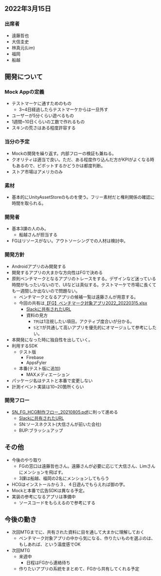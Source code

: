 ## 2022年3月15日
### 出席者
- 遠藤哲也
- 大信圭史
- 林真元(Lim)
- 福岡
- 船越

## 開発について
### Mock Appの定義
- テストマーケに通すためのもの
  - 3~4日経過したらテストマーケからは一旦外す
- ユーザーが5分くらい遊べるもの
- 1週間~10日くらいの工数で作れるもの
- スキンの荒さはある程度許容する

### 当分の予定
- Mockの開発を繰り返す。内部フローの検証も兼ねる。
- クオリティは適当で良い。ただ、ある程度作り込んだ方がKPIがよくなる時もあるので、ピボットするかどうかは都度判断。
- ストア市場はアメリカのみ

### 素材
- 基本的にUnityAssetStoreのものを使う。フリー素材だと権利関係の確認に時間を取られる。

### 開発者
- 基本3課の人のみ。
  - 船越さんが担当する
- FGはリソースがない。アウトソーシングでの人材は検討中。

### 開発方針
- Androidアプリのみ開発する
- 開発するアプリの大まかな方向性はFGで決める
- 原則ベンチマークとなるアプリのトレースをする。デザインなど迷っている時間がもったいないので、UIなどは真似する。テストマーケで市場に長くても一週間しか出ないので問題ない。
  - ベンチマークとなるアプリの候補一覧は遠藤さんが用意する。
  - 今回の共有は[【FG】ベンチマーク対象アプリ2022_20220315.xlsx](https://github.com/fan-ADN/nendSDK-Document-Private/blob/master/HyperCasualGame/Files/【FG】ベンチマーク対象アプリ2022_20220315.xlsx)
    - [Slackに共有されたURL](https://fancs-dev.slack.com/archives/C031FUPEJTU/p1647333433621339)
    - 資料の見方
      - `T列`は1注視したい項目。アクティブ度合いが分かる。
      - `S`と`T`が共通して高いアプリを優先的にオマージュして参考にしたい。
- 本開発になった時に独自性を出していく。
- 利用するSDK
  - テスト版
    - Firebase
    - AppsFyler
  - 本番(テスト版に追加)
    - MAXメディエーション
- パッケージ名はテストと本番で変更しない
- 計測イベント実装は10~20箇所くらい

### 開発フロー
- [SN_FG_HCG制作フロー_20210805.pdf](https://github.com/fan-ADN/nendSDK-Document-Private/blob/master/HyperCasualGame/Files/SN_FG_HCG制作フロー_20210805.pdf)に則って進める
  - [Slackに共有されたURL](https://fancs-dev.slack.com/archives/C031FUPEJTU/p1647333305938389)
  - SN:ソースネクスト(大信さんが前いた会社)
  - BUP:ブラッシュアップ

## その他
- 今後のやり取り
  - FGの窓口は遠藤哲也さん。遠藤さんが必要に応じて大信さん、Limさんにメンションを飛ばす。
  - 3課は船越、福岡の2名にメンションしてもらう
- HCGはインストールから３、４日遊んでもらえれば御の字。
- Mockと本番で広告SDKは異なる予定。
- 実装の参考になるアプリは準備中
  - ソースコードをもらえるので参考にする

## 今後の動き
- 次回MTGまでに、共有された資料に目を通して大まかに理解しておく
  - ベンチマーク対象アプリの中から気になる、作りたいものを選ぶのは、もしあれば、という温度感でOK
- 次回MTG
  - 来週中
    - 日程はFGから連絡待ち
  - 作りたいアプリの系統をまとめて、FGから共有してくれる予定
